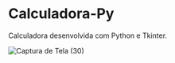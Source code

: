 # Calculadora-Py

Calculadora desenvolvida com Python e Tkinter.


![Captura de Tela (30)](https://user-images.githubusercontent.com/93879420/171786833-03cd0e86-8cbe-44dc-9c5e-b98f4c6fc10a.png)
